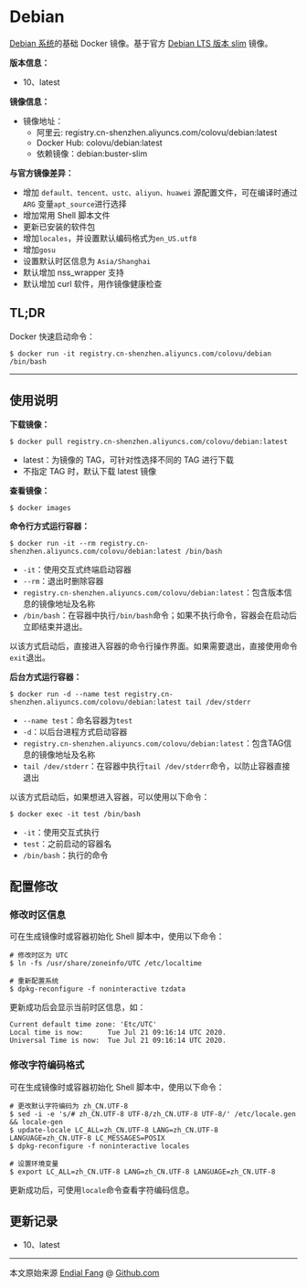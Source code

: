 # Debian

[Debian 系统](https://www.debian.org/)的基础 Docker 镜像。基于官方 [Debian LTS 版本 slim](https://hub.docker.com/_/debian) 镜像。

**版本信息：**

- 10、latest

**镜像信息：**

* 镜像地址：
  * 阿里云: registry.cn-shenzhen.aliyuncs.com/colovu/debian:latest
  * Docker Hub: colovu/debian:latest
  * 依赖镜像：debian:buster-slim

**与官方镜像差异：**

- 增加 `default、tencent、ustc、aliyun、huawei` 源配置文件，可在编译时通过 `ARG` 变量`apt_source`进行选择
- 增加常用 Shell 脚本文件
- 更新已安装的软件包
- 增加`locales`，并设置默认编码格式为`en_US.utf8`
- 增加`gosu`
- 设置默认时区信息为 `Asia/Shanghai`
- 默认增加 nss_wrapper 支持
- 默认增加 curl 软件，用作镜像健康检查


## **TL;DR**

Docker 快速启动命令：

```shell
$ docker run -it registry.cn-shenzhen.aliyuncs.com/colovu/debian /bin/bash
```



---



## 使用说明

**下载镜像：**

```shell
$ docker pull registry.cn-shenzhen.aliyuncs.com/colovu/debian:latest
```

- latest：为镜像的 TAG，可针对性选择不同的 TAG 进行下载
- 不指定 TAG 时，默认下载 latest 镜像

**查看镜像：**

```shell
$ docker images
```

**命令行方式运行容器：**

```shell
$ docker run -it --rm registry.cn-shenzhen.aliyuncs.com/colovu/debian:latest /bin/bash
```

- `-it`：使用交互式终端启动容器
- `--rm`：退出时删除容器
- `registry.cn-shenzhen.aliyuncs.com/colovu/debian:latest`：包含版本信息的镜像地址及名称
- `/bin/bash`：在容器中执行`/bin/bash`命令；如果不执行命令，容器会在启动后立即结束并退出。

以该方式启动后，直接进入容器的命令行操作界面。如果需要退出，直接使用命令`exit`退出。

**后台方式运行容器：**

```shell
$ docker run -d --name test registry.cn-shenzhen.aliyuncs.com/colovu/debian:latest tail /dev/stderr
```

- `--name test`：命名容器为`test`
- `-d`：以后台进程方式启动容器
- `registry.cn-shenzhen.aliyuncs.com/colovu/debian:latest`：包含TAG信息的镜像地址及名称
- `tail /dev/stderr`：在容器中执行`tail /dev/stderr`命令，以防止容器直接退出



以该方式启动后，如果想进入容器，可以使用以下命令：

```shell
$ docker exec -it test /bin/bash
```

- `-it`：使用交互式执行
- `test`：之前启动的容器名
- `/bin/bash`：执行的命令


## 配置修改

### 修改时区信息

可在生成镜像时或容器初始化 Shell 脚本中，使用以下命令：

```shell
# 修改时区为 UTC
$ ln -fs /usr/share/zoneinfo/UTC /etc/localtime

# 重新配置系统
$ dpkg-reconfigure -f noninteractive tzdata
```

更新成功后会显示当前时区信息，如：

```shell
Current default time zone: 'Etc/UTC'
Local time is now:      Tue Jul 21 09:16:14 UTC 2020.
Universal Time is now:  Tue Jul 21 09:16:14 UTC 2020.
```



### 修改字符编码格式

可在生成镜像时或容器初始化 Shell 脚本中，使用以下命令：

``` shell
# 更改默认字符编码为 zh_CN.UTF-8
$ sed -i -e 's/# zh_CN.UTF-8 UTF-8/zh_CN.UTF-8 UTF-8/' /etc/locale.gen && locale-gen
$ update-locale LC_ALL=zh_CN.UTF-8 LANG=zh_CN.UTF-8 LANGUAGE=zh_CN.UTF-8 LC_MESSAGES=POSIX
$ dpkg-reconfigure -f noninteractive locales

# 设置环境变量
$ export LC_ALL=zh_CN.UTF-8 LANG=zh_CN.UTF-8 LANGUAGE=zh_CN.UTF-8
```

更新成功后，可使用`locale`命令查看字符编码信息。


## 更新记录

- 10、latest


----

本文原始来源 [Endial Fang](https://github.com/colovu) @ [Github.com](https://github.com)

